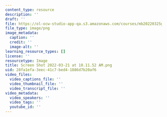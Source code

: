 ```yaml
---
content_type: resource
description: ''
draft: ''
file: https://ol-ocw-studio-app-qa.s3.amazonaws.com/courses/mb20220325g/screen-shot-2022-03-21-at-101152-am.png
file_type: image/png
image_metadata:
  caption: ''
  credit: ''
  image-alt: ''
learning_resource_types: []
license: ''
resourcetype: Image
title: Screen Shot 2022-03-21 at 10.11.52 AM.png
uid: 28fa1efa-3eec-41c7-bed4-1886d7b20af6
video_files:
  video_captions_file: ''
  video_thumbnail_file: ''
  video_transcript_file: ''
video_metadata:
  video_speakers: ''
  video_tags: ''
  youtube_id: ''
---
```

